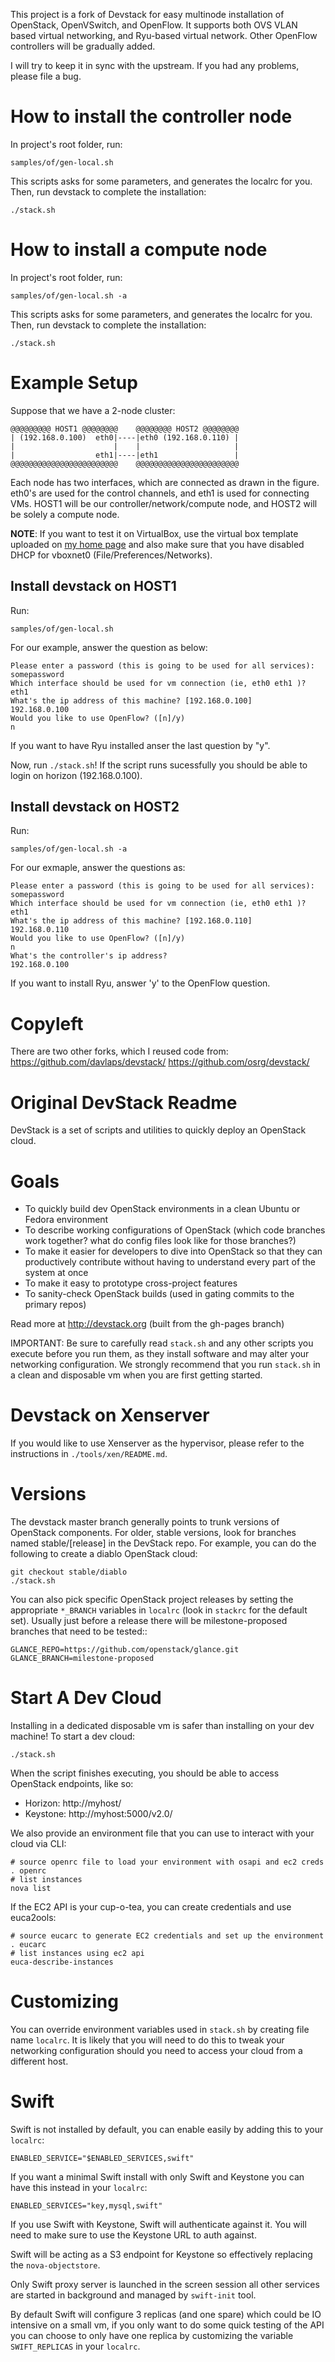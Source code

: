 This project is a fork of Devstack for easy multinode installation of OpenStack,
OpenVSwitch, and OpenFlow. It supports both OVS VLAN based virtual networking,
and Ryu-based virtual network. Other OpenFlow controllers will be gradually
added.

I will try to keep it in sync with the upstream. If you had any problems, please
file a bug.

# How to install the controller node

In project's root folder, run:

    samples/of/gen-local.sh

This scripts asks for some parameters, and generates the localrc for you. Then,
run devstack to complete the installation:

    ./stack.sh

# How to install a compute node

In project's root folder, run:

    samples/of/gen-local.sh -a

This scripts asks for some parameters, and generates the localrc for you. Then,
run devstack to complete the installation:

    ./stack.sh

# Example Setup

Suppose that we have a 2-node cluster:

    @@@@@@@@@ HOST1 @@@@@@@@    @@@@@@@@ HOST2 @@@@@@@@
    | (192.168.0.100)  eth0|----|eth0 (192.168.0.110) |
    |                      |    |                     |
    |                  eth1|----|eth1                 |
    @@@@@@@@@@@@@@@@@@@@@@@@    @@@@@@@@@@@@@@@@@@@@@@@

Each node has two interfaces, which are connected as drawn in the figure. eth0's
are used for the control channels, and eth1 is used for connecting VMs. HOST1
will be our controller/network/compute node, and HOST2 will be solely a compute
node.

**NOTE**: If you want to test it on VirtualBox, use the virtual box template
uploaded on [my home page](http://www.cs.toronto.edu/~soheil/devstack-vbox.tbz2)
and also make sure that you have disabled DHCP for vboxnet0
(File/Preferences/Networks).

## Install devstack on HOST1

Run:

    samples/of/gen-local.sh

For our example, answer the question as below:

    Please enter a password (this is going to be used for all services):
    somepassword
    Which interface should be used for vm connection (ie, eth0 eth1 )?
    eth1
    What's the ip address of this machine? [192.168.0.100]
    192.168.0.100
    Would you like to use OpenFlow? ([n]/y)
    n

If you want to have Ryu installed anser the last question by "y".

Now, run `./stack.sh`! If the script runs sucessfully you should be able to
login on horizon (192.168.0.100).

## Install devstack on HOST2

Run:

    samples/of/gen-local.sh -a

For our exmaple, answer the questions as:

    Please enter a password (this is going to be used for all services):
    somepassword
    Which interface should be used for vm connection (ie, eth0 eth1 )?
    eth1
    What's the ip address of this machine? [192.168.0.110]
    192.168.0.110
    Would you like to use OpenFlow? ([n]/y)
    n
    What's the controller's ip address?
    192.168.0.100

If you want to install Ryu, answer 'y' to the OpenFlow question.

# Copyleft

There are two other forks, which I reused code from:
https://github.com/davlaps/devstack/
https://github.com/osrg/devstack/

# Original DevStack Readme

DevStack is a set of scripts and utilities to quickly deploy an OpenStack cloud.

# Goals

* To quickly build dev OpenStack environments in a clean Ubuntu or Fedora environment
* To describe working configurations of OpenStack (which code branches work together?  what do config files look like for those branches?)
* To make it easier for developers to dive into OpenStack so that they can productively contribute without having to understand every part of the system at once
* To make it easy to prototype cross-project features
* To sanity-check OpenStack builds (used in gating commits to the primary repos)

Read more at http://devstack.org (built from the gh-pages branch)

IMPORTANT: Be sure to carefully read `stack.sh` and any other scripts you execute before you run them, as they install software and may alter your networking configuration.  We strongly recommend that you run `stack.sh` in a clean and disposable vm when you are first getting started.

# Devstack on Xenserver

If you would like to use Xenserver as the hypervisor, please refer to the instructions in `./tools/xen/README.md`.

# Versions

The devstack master branch generally points to trunk versions of OpenStack components.  For older, stable versions, look for branches named stable/[release] in the DevStack repo.  For example, you can do the following to create a diablo OpenStack cloud:

    git checkout stable/diablo
    ./stack.sh

You can also pick specific OpenStack project releases by setting the appropriate `*_BRANCH` variables in `localrc` (look in `stackrc` for the default set).  Usually just before a release there will be milestone-proposed branches that need to be tested::

    GLANCE_REPO=https://github.com/openstack/glance.git
    GLANCE_BRANCH=milestone-proposed

# Start A Dev Cloud

Installing in a dedicated disposable vm is safer than installing on your dev machine!  To start a dev cloud:

    ./stack.sh

When the script finishes executing, you should be able to access OpenStack endpoints, like so:

* Horizon: http://myhost/
* Keystone: http://myhost:5000/v2.0/

We also provide an environment file that you can use to interact with your cloud via CLI:

    # source openrc file to load your environment with osapi and ec2 creds
    . openrc
    # list instances
    nova list

If the EC2 API is your cup-o-tea, you can create credentials and use euca2ools:

    # source eucarc to generate EC2 credentials and set up the environment
    . eucarc
    # list instances using ec2 api
    euca-describe-instances

# Customizing

You can override environment variables used in `stack.sh` by creating file name `localrc`.  It is likely that you will need to do this to tweak your networking configuration should you need to access your cloud from a different host.

# Swift

Swift is not installed by default, you can enable easily by adding this to your `localrc`:

    ENABLED_SERVICE="$ENABLED_SERVICES,swift"

If you want a minimal Swift install with only Swift and Keystone you can have this instead in your `localrc`:

    ENABLED_SERVICES="key,mysql,swift"

If you use Swift with Keystone, Swift will authenticate against it. You will need to make sure to use the Keystone URL to auth against.

Swift will be acting as a S3 endpoint for Keystone so effectively replacing the `nova-objectstore`.

Only Swift proxy server is launched in the screen session all other services are started in background and managed by `swift-init` tool.

By default Swift will configure 3 replicas (and one spare) which could be IO intensive on a small vm, if you only want to do some quick testing of the API you can choose to only have one replica by customizing the variable `SWIFT_REPLICAS` in your `localrc`.
